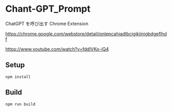 # Chant-GPT_Prompt

ChatGPT を呼び出す Chrome Extension

https://chrome.google.com/webstore/detail/pnlepcahiadlbcjgikjinjgbdgeflhdf

https://www.youtube.com/watch?v=fddlVKo-iQ4


## Setup

```
npm install
```

## Build

```
npm run build
```
